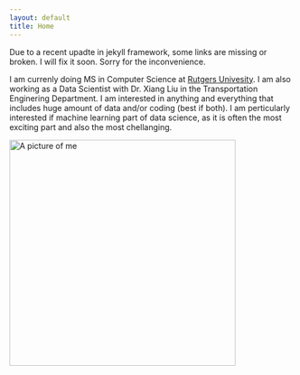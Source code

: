 ```yaml
---
layout: default
title: Home
---
```


Due to a recent upadte in jekyll framework, some links are missing or broken. I will fix it soon. Sorry for the inconvenience. 

I am currenly doing MS in Computer Science at [Rutgers Univesity](rutgers.edu). I am also working as a Data Scientist with Dr. Xiang Liu in the Transportation Enginering Department. I am interested in anything and everything that includes huge amount of data and/or coding (best if both). I am perticularly interested if machine learning part of data science, as it is often the most exciting part and also the most chellanging. 

<img src="https://xitizzz.github.io/img/ks.jpg" alt="A picture of me" width="400">
